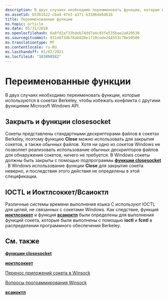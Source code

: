 ```yaml
---
description: В двух случаях необходимо переименовать функции, которые используются в сокетах Berkeley, чтобы избежать конфликта с другими функциями Microsoft Windows API.
ms.assetid: b53b1622-cba4-47e3-a371-b3186de6d61b
title: Переименованные функции
ms.topic: article
ms.date: 05/31/2018
ms.openlocfilehash: 6a8fd2af33bdeb74dd7a4c83fe535bae2a020530
ms.sourcegitcommit: 831e8f3db78ab820e1710cede244553c70e50500
ms.translationtype: MT
ms.contentlocale: ru-RU
ms.lasthandoff: 01/07/2021
ms.locfileid: "103898582"
---
```

# <a name="renamed-functions"></a>Переименованные функции

В двух случаях необходимо переименовать функции, которые используются в сокетах Berkeley, чтобы избежать конфликта с другими функциями Microsoft Windows API.

## <a name="close-and-closesocket"></a>Закрыть и функции closesocket

Сокеты представлены стандартными дескрипторами файлов в сокетах Berkeley, поэтому функцию **Close** можно использовать для закрытия сокетов, а также обычных файлов. Хотя ни одно из сокетов Windows не позволяет реализовать использование обычных дескрипторов файлов для обнаружения сокетов, ничего не требуется. В Windows сокеты должны быть закрыты с помощью подпрограммы [**функции closesocket**](/windows/desktop/api/winsock/nf-winsock-closesocket) . В Windows использование функции **Close** для закрытия сокета неверно, и последствия этого действия не определены в этой спецификации.

## <a name="ioctl-and-ioctlsocketwsaioctl"></a>IOCTL и Иоктлсоккет/Всаиоктл

Различные системы времени выполнения языка C используют IOCTL для целей, не связанных с сокетами Windows. Как следствие, функция [**иоктлсоккет**](/windows/desktop/api/winsock/nf-winsock-ioctlsocket) и функция [**всаиоктл**](/windows/desktop/api/Winsock2/nf-winsock2-wsaioctl) были определены для выполнения функций сокета, которые были выполнены с помощью **ioctl** и **fcntl** в распределении программного обеспечения Berkeley.

## <a name="related-topics"></a>См. также

<dl> <dt>

[**функции closesocket**](/windows/desktop/api/winsock/nf-winsock-closesocket)
</dt> <dt>

[**иоктлсоккет**](/windows/desktop/api/winsock/nf-winsock-ioctlsocket)
</dt> <dt>

[Перенос приложений сокета в Winsock](porting-socket-applications-to-winsock.md)
</dt> <dt>

[Вопросы программирования Winsock](winsock-programming-considerations.md)
</dt> <dt>

[**всаиоктл**](/windows/desktop/api/Winsock2/nf-winsock2-wsaioctl)
</dt> </dl>

 

 



